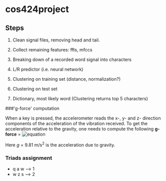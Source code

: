 cos424project
=============

## Steps

1. Clean signal files, removing head and tail. 

2. Collect remaining features: ffts, mfccs

3. Breaking down of a recorded word signal into characters

4. L/R predictor (i.e. neural network)

5. Clustering on training set (distance, normalization?)

6. Clustering on test set

7. Dictionary, most likely word (Clustering returns top 5 characters)


###'g-force' computation

When a key is pressed, the accelerometer reads the x-, y- and z- direction
components of the acceleration of the vibration received. To get the
acceleration relative to the gravity, one needs to compute the following
**g-force** = ![equation](https://raw.githubusercontent.com/naturegirl/cos424project/82a2afa50d656e9fd618c652bf3dbb320eb42120/data/g-force.jpg)

Here *g* = 9.81 m/s<sup>2</sup> is the acceleration due to gravity.

### Triads assignment

- q a w --> 1
- w z s --> 2
